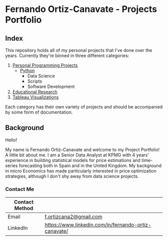 # Fernando Ortiz-Canavate - Projects Portfolio

## Index

This repository holds all of my personal projects that I've done over the years. Currently they're binned in three different categories:

1. [Personal Programming Projects](https://github.com/FernandoOCC/PersonalProjects/tree/master/Personal%20Programming%20Projects)
    - [Python](https://github.com/FernandoOCC/PersonalProjects/tree/master/Personal%20Programming%20Projects/Python)
      - Data Science
      - Scripts
      - Software Development
2. [Educational Research](https://github.com/FernandoOCC/PersonalProjects/tree/master/Educational%20Research)
3. [Tableau Visualizations](https://github.com/FernandoOCC/PersonalProjects/tree/master/Tableau%20Visualizations)

Each category has their own variety of projects and should be accompanied by some form of documentation. 

## Background

Hello! 

My name is Fernando Ortiz-Canavate and welcome to my Project Portfolio! A little bit about me. I am a Senior Data Analyst at KPMG with 4 years’ experience in building statistical models for price estimations and time-series forecasting both in Spain and in the United Kingdom. My background in micro Economics has made particularly interested in price optimization strategies, although I don't shy away from data science projects. 

<!-- Ideally, I would love to work as a Data Scientist; however, I am definitely open to chatting about other types of opportunities. -->
<!--Some technologies I enjoy working with include Python and SQL Server. Others I have worked with in the past include, MongoDB (NoSQL), Tableau, R,Power BI. and PostreSQL--> 


### Contact Me

| Contact Method |  |
| --- | --- |
| Email | f.ortizcana2@gmail.com |
| LinkedIn | https://www.linkedin.com/in/fernando-ortiz-canavate/ |

